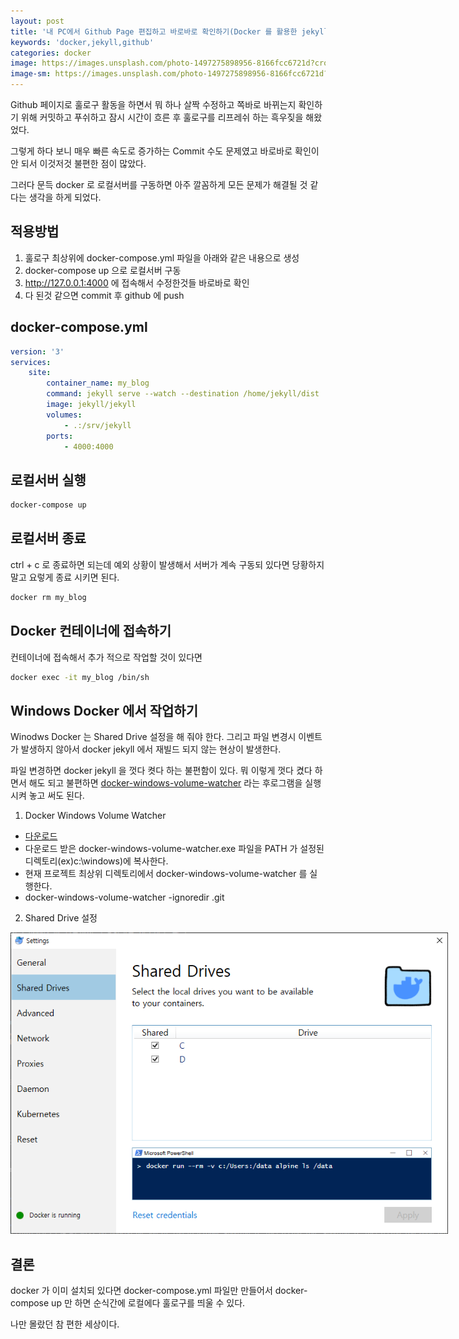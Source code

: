 ```yaml
---
layout: post
title: '내 PC에서 Github Page 편집하고 바로바로 확인하기(Docker 를 활용한 jekyll 로컬 서버 맹글기)'
keywords: 'docker,jekyll,github'
categories: docker
image: https://images.unsplash.com/photo-1497275898956-8166fcc6721d?crop=entropy&cs=tinysrgb&fit=crop&fm=jpg&h=1200&ixid=eyJhcHBfaWQiOjF9&ixlib=rb-1.2.1&q=80&w=2000
image-sm: https://images.unsplash.com/photo-1497275898956-8166fcc6721d?crop=entropy&cs=tinysrgb&fit=crop&fm=jpg&h=1200&ixid=eyJhcHBfaWQiOjF9&ixlib=rb-1.2.1&q=80&w=2000
---
```


Github 페이지로 훌로구 활동을 하면서 뭐 하나 살짝 수정하고 쪽바로 바뀌는지 확인하기 위해 커밋하고 푸쉬하고 잠시 시간이 흐른 후 훌로구를 리프레쉬 하는 흑우짖을 해왔었다.

그렇게 하다 보니 매우 빠른 속도로 증가하는 Commit 수도 문제였고 바로바로 확인이 안 되서 이것저것 불편한 점이 많았다.

그러다 문득 docker 로 로컬서버를 구동하면 아주 깔꼼하게 모든 문제가 해결될 것 같다는 생각을 하게 되었다.

## 적용방법

1. 훌로구 최상위에 docker-compose.yml 파일을 아래와 같은 내용으로 생성
2. docker-compose up 으로 로컬서버 구동
3. <http://127.0.0.1:4000> 에 접속해서 수정한것들 바로바로 확인
4. 다 된것 같으면 commit 후 github 에 push

<ins class="adsbygoogle"
     style="display:block; text-align:center;"
     data-ad-layout="in-article"
     data-ad-format="fluid"
     data-ad-client="ca-pub-7073298118440059"
     data-ad-slot="8400970402"></ins>

<script>
     (adsbygoogle = window.adsbygoogle || []).push({});
</script>

## docker-compose.yml

```yaml
version: '3'
services:
    site:
        container_name: my_blog
        command: jekyll serve --watch --destination /home/jekyll/dist
        image: jekyll/jekyll
        volumes:
            - .:/srv/jekyll
        ports:
            - 4000:4000
```

## 로컬서버 실행

```bash
docker-compose up
```

## 로컬서버 종료

ctrl + c 로 종료하면 되는데 예외 상황이 발생해서 서버가 계속 구동되 있다면 당황하지 말고 요렇게 종료 시키면 된다.

```bash
docker rm my_blog
```

## Docker 컨테이너에 접속하기

컨테이너에 접속해서 추가 적으로 작업할 것이 있다면

```bash
docker exec -it my_blog /bin/sh
```

## Windows Docker 에서 작업하기

Winodws Docker 는 Shared Drive 설정을 해 줘야 한다. 그리고 파일 변경시 이벤트가 발생하지 않아서 docker jekyll 에서 재빌드 되지 않는 현상이 발생한다.

파일 변경하면 docker jekyll 을 껏다 켯다 하는 불편함이 있다. 뭐 이렇게 껏다 켰다 하면서 해도 되고 불편하면 [docker-windows-volume-watcher](https://github.com/hnakamur/docker-windows-volume-watcher/releases) 라는 후로그램을 실행시켜 놓고 써도 된다.

1. Docker Windows Volume Watcher

-   [다운로드](https://github.com/hnakamur/docker-windows-volume-watcher/releases)
-   다운로드 받은 docker-windows-volume-watcher.exe 파일을 PATH 가 설정된 디렉토리(ex)c:\windows)에 복사한다.
-   현재 프로젝트 최상위 디렉토리에서 docker-windows-volume-watcher 를 실행한다.
-   docker-windows-volume-watcher -ignoredir .git

2. Shared Drive 설정

<img src="/assets/attach/201904/windows-docker-setting.png" alt="drawing" style="max-width:700px;"/>

## 결론

docker 가 이미 설치되 있다면 docker-compose.yml 파일만 만들어서 docker-compose up 만 하면 순식간에 로컬에다 훌로구를 띄울 수 있다.

나만 몰랐던 참 편한 세상이다.

<ins class="adsbygoogle"
     style="display:block; text-align:center;"
     data-ad-layout="in-article"
     data-ad-format="fluid"
     data-ad-client="ca-pub-7073298118440059"
     data-ad-slot="8400970402"></ins>

<script>
     (adsbygoogle = window.adsbygoogle || []).push({});
</script>
